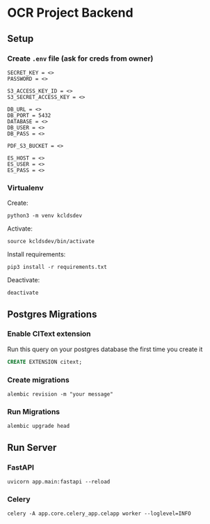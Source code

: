 # OCR Project Backend

## Setup

### Create `.env` file (ask for creds from owner)
```
SECRET_KEY = <>
PASSWORD = <>

S3_ACCESS_KEY_ID = <>
S3_SECRET_ACCESS_KEY = <>

DB_URL = <>
DB_PORT = 5432
DATABASE = <>
DB_USER = <>
DB_PASS = <>

PDF_S3_BUCKET = <>

ES_HOST = <>
ES_USER = <>
ES_PASS = <>
```

### Virtualenv
Create: 
```shell
python3 -m venv kcldsdev
```

Activate: 
```shell
source kcldsdev/bin/activate
```

Install requirements: 
```shell
pip3 install -r requirements.txt
```

Deactivate: 
```shell
deactivate
```

## Postgres Migrations

### Enable CIText extension
Run this query on your postgres database the first time you create it
```sql
CREATE EXTENSION citext;
```
### Create migrations
```shell
alembic revision -m "your message"
```
### Run Migrations
```shell
alembic upgrade head
```

## Run Server

### FastAPI
```shell
uvicorn app.main:fastapi --reload
```

### Celery
```shell
celery -A app.core.celery_app.celapp worker --loglevel=INFO
```
